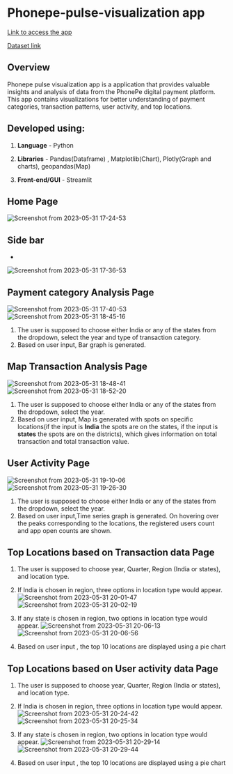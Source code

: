 # Phonepe-pulse-visualization app #

[Link to access the app](https://meetarthi-phonepe-pulse-visualization-phonepe-25s9rd.streamlit.app/)

[Dataset link](https://github.com/PhonePe/pulse#readme)

**Overview**
------------
Phonepe pulse visualization app is a application that provides valuable insights and analysis of data from the PhonePe digital payment platform. This app contains visualizations for better understanding of payment categories, transaction patterns, user activity, and top locations.


**Developed using:**
------------
1. **Language** - Python 

2. **Libraries** - Pandas(Dataframe) , Matplotlib(Chart), Plotly(Graph and charts), geopandas(Map)

3. **Front-end/GUI** - Streamlit


**Home Page**
------------
![Screenshot from 2023-05-31 17-24-53](https://github.com/meetarthi/Phonepe-pulse-visualization/assets/112666126/2417ebc4-292b-4ac4-8ed3-53aaad0b2014)


**Side bar**
------------
-
![Screenshot from 2023-05-31 17-36-53](https://github.com/meetarthi/Phonepe-pulse-visualization/assets/112666126/3ec15aef-b24a-4d78-96ec-a94286ffbb4d)



**Payment category Analysis Page**
------------
![Screenshot from 2023-05-31 17-40-53](https://github.com/meetarthi/Phonepe-pulse-visualization/assets/112666126/9e8baba8-fd26-4495-ac66-25c8ce44af9a)
![Screenshot from 2023-05-31 18-45-16](https://github.com/meetarthi/Phonepe-pulse-visualization/assets/112666126/300d5f41-3cec-474d-b680-b4303aad3fb8)


1. The user is supposed to choose either India or any of the states from the dropdown, select the year and type of transaction category.
2. Based on user input, Bar graph is generated.


**Map Transaction Analysis Page**
------------
![Screenshot from 2023-05-31 18-48-41](https://github.com/meetarthi/Phonepe-pulse-visualization/assets/112666126/126043c5-4ce6-497a-bbb6-d721290b1344)
![Screenshot from 2023-05-31 18-52-20](https://github.com/meetarthi/Phonepe-pulse-visualization/assets/112666126/46e23d79-44fb-43d6-9bdd-9c20b6d07c1a)


1. The user is supposed to choose either India or any of the states from the dropdown, select the year.
2. Based on user input, Map is generated with spots on specific locations(if the input is **India** the spots are on the states, if the input is **states** the spots are on the districts), which gives information on total transaction and total transaction value.



**User Activity Page**
------------
![Screenshot from 2023-05-31 19-10-06](https://github.com/meetarthi/Phonepe-pulse-visualization/assets/112666126/88c04a0c-f616-44d2-9683-2ee05a977142)
![Screenshot from 2023-05-31 19-26-30](https://github.com/meetarthi/Phonepe-pulse-visualization/assets/112666126/2664afc0-3272-4892-bd5e-137266d8eec2)



1. The user is supposed to choose either India or any of the states from the dropdown, select the year.
2. Based on user input,Time series graph is generated. On hovering over the peaks corresponding to the locations, the registered users count and app open counts are shown.


**Top Locations based on Transaction data Page**
------------


1. The user is supposed to choose year, Quarter, Region (India or states), and location type.

2. If India is chosen in region, three options in location type would appear.
![Screenshot from 2023-05-31 20-01-47](https://github.com/meetarthi/Phonepe-pulse-visualization/assets/112666126/5d5c3071-0659-491d-8a94-fd1f5110e85e)
![Screenshot from 2023-05-31 20-02-19](https://github.com/meetarthi/Phonepe-pulse-visualization/assets/112666126/f567b89d-a633-4c98-9f2d-2b249c558659)

3. If any state is chosen in region, two options in location type would appear.
![Screenshot from 2023-05-31 20-06-13](https://github.com/meetarthi/Phonepe-pulse-visualization/assets/112666126/441d3335-b3ab-4702-9efb-b0d50ea69741)
![Screenshot from 2023-05-31 20-06-56](https://github.com/meetarthi/Phonepe-pulse-visualization/assets/112666126/0b0f931c-c15b-4ab7-b10b-9c0e338460c8)

4. Based on user input , the top 10 locations are displayed using a pie chart

**Top Locations based on User activity data Page**
------------

1. The user is supposed to choose year, Quarter, Region (India or states), and location type.

2. If India is chosen in region, three options in location type would appear.
![Screenshot from 2023-05-31 20-24-42](https://github.com/meetarthi/Phonepe-pulse-visualization/assets/112666126/e65ff168-5ce5-4ced-8003-7f5b24c954d3)
![Screenshot from 2023-05-31 20-25-34](https://github.com/meetarthi/Phonepe-pulse-visualization/assets/112666126/dbbd434c-f036-4a58-ae89-d8788a9027e9)

3. If any state is chosen in region, two options in location type would appear.
![Screenshot from 2023-05-31 20-29-14](https://github.com/meetarthi/Phonepe-pulse-visualization/assets/112666126/1eb001e0-05ba-4f44-a043-72c151753102)
![Screenshot from 2023-05-31 20-29-44](https://github.com/meetarthi/Phonepe-pulse-visualization/assets/112666126/53a924ac-4096-4002-968a-1d2b088b27a0)

4. Based on user input , the top 10 locations are displayed using a pie chart


